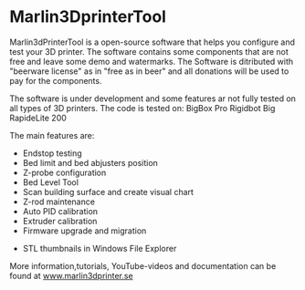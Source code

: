 # Marlin3DprinterTool


Marlin3dPrinterTool is a open-source software that helps you configure and test your 3D printer. The software contains some components that are not free and leave some demo and watermarks. The Software is ditributed with "beerware license" as in "free as in beer" and all donations will be used to pay for the components.
  
The software is under development and some features ar not fully tested on all types of 3D printers. 
The code is tested on:
BigBox Pro
Rigidbot Big
RapideLite 200

The main features are:
* Endstop testing
* Bed limit and bed abjusters position
* Z-probe configuration
* Bed Level Tool
* Scan building surface and create visual chart
* Z-rod maintenance
* Auto PID calibration
* Extruder calibration
* Firmware upgrade and migration
- STL thumbnails in Windows File Explorer

More information,tutorials, YouTube-videos and documentation can be found at www.marlin3dprinter.se

